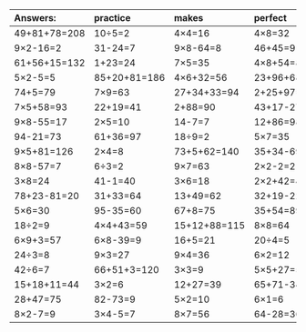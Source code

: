 | Answers: | practice | makes | perfect | ! |
| :--- | :--- | :--- | :--- | :--- |
| 49+81+78=208 | 10÷5=2 | 4×4=16 | 4×8=32 | 20+46-28=38 | 
| 9×2-16=2 | 31-24=7 | 9×8-64=8 | 46+45=91 | 3+66-34=35 | 
| 61+56+15=132 | 1+23=24 | 7×5=35 | 4×8+54=86 | 91+93-43=141 | 
| 5×2-5=5 | 85+20+81=186 | 4×6+32=56 | 23+96+68=187 | 50+23+88=161 | 
| 74+5=79 | 7×9=63 | 27+34+33=94 | 2+25+97=124 | 22+52=74 | 
| 7×5+58=93 | 22+19=41 | 2+88=90 | 43+17-27=33 | 56÷7=8 | 
| 9×8-55=17 | 2×5=10 | 14-7=7 | 12+86=98 | 67-50=17 | 
| 94-21=73 | 61+36=97 | 18÷9=2 | 5×7=35 | 82+39+4=125 | 
| 9×5+81=126 | 2×4=8 | 73+5+62=140 | 35+34-69=0 | 31+98+46=175 | 
| 8×8-57=7 | 6÷3=2 | 9×7=63 | 2×2-2=2 | 60-55=5 | 
| 3×8=24 | 41-1=40 | 3×6=18 | 2×2+42=46 | 71-16=55 | 
| 78+23-81=20 | 31+33=64 | 13+49=62 | 32+19-22=29 | 96+87+20=203 | 
| 5×6=30 | 95-35=60 | 67+8=75 | 35+54=89 | 8÷2=4 | 
| 18÷2=9 | 4×4+43=59 | 15+12+88=115 | 8×8=64 | 9×9+25=106 | 
| 6×9+3=57 | 6×8-39=9 | 16+5=21 | 20÷4=5 | 50+27=77 | 
| 24÷3=8 | 9×3=27 | 9×4=36 | 6×2=12 | 4×9=36 | 
| 42÷6=7 | 66+51+3=120 | 3×3=9 | 5×5+27=52 | 21+25=46 | 
| 15+18+11=44 | 3×2=6 | 12+27=39 | 65+71-34=102 | 33+63=96 | 
| 28+47=75 | 82-73=9 | 5×2=10 | 6×1=6 | 86+5-35=56 | 
| 8×2-7=9 | 3×4-5=7 | 8×7=56 | 64-28=36 | 2×5-4=6 | 
